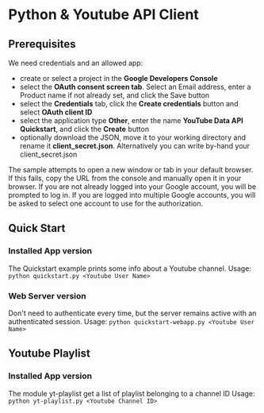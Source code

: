 # Python & Youtube API Client
## Prerequisites
We need credentials and an allowed app:
- create or select a project in the **Google Developers Console** 
- select the **OAuth consent screen tab**. Select an Email address, enter a Product name if not already set, and click the Save button
- select the **Credentials** tab, click the **Create credentials** button and select **OAuth client ID**
- select the application type **Other**, enter the name **YouTube Data API Quickstart**, and click the **Create** button
- optionally download the JSON, move it to your working directory and rename it **client_secret.json**. 
Alternatively you can write by-hand your client_secret.json

The sample attempts to open a new window or tab in your default browser. 
If this fails, copy the URL from the console and manually open it in your browser.
If you are not already logged into your Google account, you will be prompted to log in. 
If you are logged into multiple Google accounts, you will be asked to select one account to use for the authorization.

## Quick Start
### Installed App version
The Quickstart example prints some info about a Youtube channel.
Usage: `python quickstart.py <Youtube User Name>`

### Web Server version
Don't need to authenticate every time, but the server remains active with an authenticated session.
Usage: `python quickstart-webapp.py <Youtube User Name>` 

## Youtube Playlist
### Installed App version
The module yt-playlist get a list of playlist belonging to a channel ID
Usage: `python yt-playlist.py <Youtube Channel ID>` 